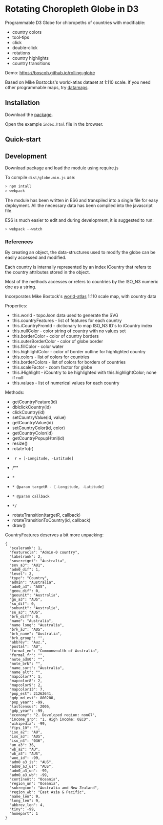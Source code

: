 

# Rotating Choropleth Globe in D3

Programmable D3 Globe for chloropeths of countries with modifiable:

  - country colors
  - tool-tips
  - click
  - double-click
  - rotations
  - country highlights
  - country transitions

Demo: <https://boscoh.github.io/rolling-globe>

Based on Mike Bostocks's world-atlas dataset at 1:110 scale. If you need other programmable maps, try [datamaps](https://github.com/markmarkoh/datamaps/blob/master/README.md#getting-started).

## Installation

Download the [package](https://github.com/boscoh/rolling-globe/archive/master.zip).

Open the example `index.html` file in the browser.

## Quick-start


## Development

Download package and load the module using require.js

To compile `dist/globe.min.js` use:

```bash
> npm intall
> webpack
```

The module has been written in ES6 and transpiled into a single file for easy deployment. All the necessary data has been compiled into the javascript file.

ES6 is much easier to edit and during development, it is suggested to run:

```bash
> webpack --watch
```


### References

By creating an object, the data-structures used to modify the globe can be easily accessed and modified.

Each country is internally represented by an index iCountry that refers to the country attributes stored in the object.

Most of the methods accesses or refers to countries by the ISO_N3 numeric doe as a string.

Incorporates Mike Bostock's [world-atlas](https://github.com/topojson/world-atlas) 1:110 scale map, with country data

Properties:

 -  this.world - topoJson data used to generate the SVG
 -  this.countryFeatures - list of features for each country
 -  this.iCountryFromId - dictionary to map ISO_N3 ID's to iCountry index
 -  this.nullColor - color string of country with no values set
 -  this.borderColor - color of country borders
 -  this.outerBorderColor - color of globe border
 -  this.fillColor - color water
 -  this.highlightColor - color of border outline for highlighted country
 -  this.colors - list of colors for countries
 -  this.borderColors - list of colors for borders of countries
 -  this.scaleFactor - zoom factor for globe
 -  this.iHighlight - iCountry to be highlighted with this.highlightColor; none if null
 -  this.values - list of numerical values for each country

Methods:

-  getCountryFeature(id)
-  dblclickCountry(id)
-  clickCountry(id)
-  setCountryValue(id, value)
-  getCountryValue(id)
-  setCountryColor(id, color)
-  getCountryColor(id)
-  getCountryPopupHtml(id)
-  resize()
-  rotateTo(r)
-      r = [-Longitude, -Latitude]
-    /**
-     *
-     * @param targetR - [-Longitude, -Latitude]
-     * @param callback
-     */
-  rotateTransition(targetR, callback)
-  rotateTransitionToCountry(id, callback)
-  draw()

CountryFeatures deserves a bit more unpacking:

```
{
  "scalerank": 1,
  "featurecla": "Admin-0 country",
  "labelrank": 2,
  "sovereignt": "Australia",
  "sov_a3": "AU1",
  "adm0_dif": 1,
  "level": 2,
  "type": "Country",
  "admin": "Australia",
  "adm0_a3": "AUS",
  "geou_dif": 0,
  "geounit": "Australia",
  "gu_a3": "AUS",
  "su_dif": 0,
  "subunit": "Australia",
  "su_a3": "AUS",
  "brk_diff": 0,
  "name": "Australia",
  "name_long": "Australia",
  "brk_a3": "AUS",
  "brk_name": "Australia",
  "brk_group": "",
  "abbrev": "Auz.",
  "postal": "AU",
  "formal_en": "Commonwealth of Australia",
  "formal_fr": "",
  "note_adm0": "",
  "note_brk": "",
  "name_sort": "Australia",
  "name_alt": "",
  "mapcolor7": 1,
  "mapcolor8": 2,
  "mapcolor9": 2,
  "mapcolor13": 7,
  "pop_est": 21262641,
  "gdp_md_est": 800200,
  "pop_year": -99,
  "lastcensus": 2006,
  "gdp_year": -99,
  "economy": "2. Developed region: nonG7",
  "income_grp": "1. High income: OECD",
  "wikipedia": -99,
  "fips_10": "",
  "iso_a2": "AU",
  "iso_a3": "AUS",
  "iso_n3": "036",
  "un_a3": 36,
  "wb_a2": "AU",
  "wb_a3": "AUS",
  "woe_id": -99,
  "adm0_a3_is": "AUS",
  "adm0_a3_us": "AUS",
  "adm0_a3_un": -99,
  "adm0_a3_wb": -99,
  "continent": "Oceania",
  "region_un": "Oceania",
  "subregion": "Australia and New Zealand",
  "region_wb": "East Asia & Pacific",
  "name_len": 9,
  "long_len": 9,
  "abbrev_len": 4,
  "tiny": -99,
  "homepart": 1
}
```





